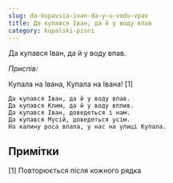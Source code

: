 ```yaml
---
slug: da-kupavsia-ivan-da-y-u-vodu-vpav
title: Да купався Іван, да й у воду впав
category: kupalski-pisni
---
```

Да купався Іван, да й у воду впав.

*Приспів:*

Купала на Івана, Купала на Івана! [1]

```
Да купався Іван, да й у воду впав.
Да купався Клим, да й у воду вплив.
Да купався Іван, доведеться і нам.
Да купався Мусій, доведеться усім.
На калину роса впала, у нас на улиці Купала.
```

## Примітки

[1] Повторюється після кожного рядка
